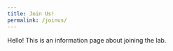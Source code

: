 ```yaml
---
title: Join Us!
permalink: /joinus/
---
```


Hello! This is an information page about joining the lab.